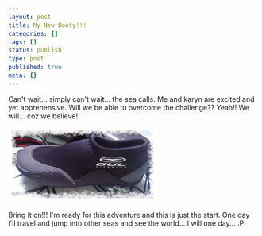 ```yaml
---
layout: post
title: My New Booty!!!
categories: []
tags: []
status: publish
type: post
published: true
meta: {}
---
```

Can't wait... simply can't wait... the sea calls. Me and karyn are excited and yet apprehensive. Will we be able to overcome the challenge?? Yeah!! We will... coz we believe!

![](/img/boot.jpg)

Bring it on!!! I'm ready for this adventure and this is just the start. One day i'll travel and jump into other seas and see the world... I will one day... :P
